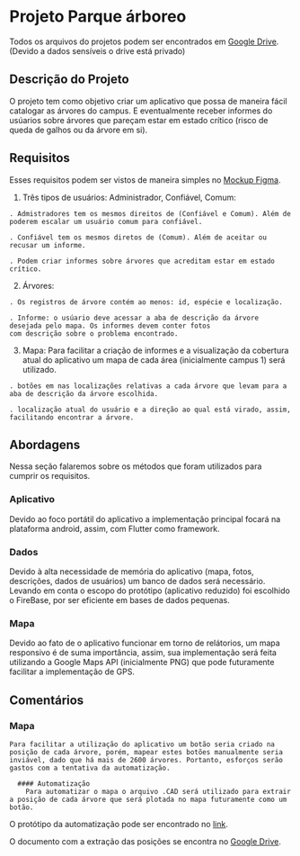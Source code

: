 # Projeto Parque árboreo

Todos os arquivos do projetos podem ser encontrados em <a href="https://drive.google.com/drive/folders/134vnkkF_5TraWdF6ZyBkL2aTBzUvJ0B6">Google Drive</a>. (Devido a dados sensíveis o drive está privado)<br>


## Descrição do Projeto
O projeto tem como objetivo criar um aplicativo que possa de maneira fácil catalogar as árvores do campus. E eventualmente
receber informes do usúarios sobre árvores que pareçam estar em estado crítico (risco de queda de galhos ou da árvore em si).

## Requisitos
  Esses requisitos podem ser vistos de maneira simples no <a href="https://www.figma.com/file/atdB7MxcoXUE3kd6tyEfGQ/Untitled?type=design&node-id=0-1&t=ulWkTOnLy74vJeKD-0">Mockup Figma</a>.
  
  1. Três tipos de usuários: Administrador, Confiável, Comum:<br>

    . Admistradores tem os mesmos direitos de (Confiável e Comum). Além de poderem escalar um usuário comum para confiável.

    . Confiável tem os mesmos diretos de (Comum). Além de aceitar ou recusar um informe.
   
    . Podem criar informes sobre árvores que acreditam estar em estado crítico.
  
  2. Árvores:
  
    . Os registros de árvore contém ao menos: id, espécie e localização.
    
    . Informe: o usúario deve acessar a aba de descrição da árvore desejada pelo mapa. Os informes devem conter fotos
    com descrição sobre o problema encontrado.
  
  3. Mapa:
    Para facilitar a criação de informes e a visualização da cobertura atual do aplicativo um mapa de cada área (inicialmente campus 1) será utilizado.
    
    . botões em nas localizações relativas a cada árvore que levam para a aba de descrição da árvore escolhida.
    
    . localização atual do usuário e a direção ao qual está virado, assim, facilitando encontrar a árvore.
    
## Abordagens
  Nessa seção falaremos sobre os métodos que foram utilizados para cumprir os requisitos.
  
  ### Aplicativo
   Devido ao foco portátil do aplicativo a implementação principal focará na plataforma android, assim, com Flutter como framework.
  ### Dados
   Devido à alta necessidade de memória do aplicativo (mapa, fotos, descrições, dados de usuários) um banco de dados será necessário. Levando em conta o escopo do protótipo (aplicativo reduzido) foi escolhido o FireBase, por ser eficiente em bases de dados pequenas.  
  ### Mapa
   Devido ao fato de o aplicativo funcionar em torno de relátorios, um mapa responsivo é de suma importância, assim, sua implementação será feita utilizando a Google Maps API (inicialmente PNG) que pode futuramente facilitar a implementação de GPS.
   
 ## Comentários
   ### Mapa
    Para facilitar a utilização do aplicativo um botão seria criado na posição de cada árvore, porém, mapear estes botões manualmente seria inviável, dado que há mais de 2600 árvores. Portanto, esforços serão gastos com a tentativa da automatização.
  
      #### Automatização
        Para automatizar o mapa o arquivo .CAD será utilizado para extrair a posição de cada árvore que será plotada no mapa futuramente como um botão.
  
  O protótipo da automatização pode ser encontrado no <a href="https://colab.research.google.com/drive/1ba_5tJW49E_7XTO_V34KiW4XL28xo76r">link</a>.
  
  O documento com a extração das posições se encontra no <a href="https://drive.google.com/drive/folders/134vnkkF_5TraWdF6ZyBkL2aTBzUvJ0B6">Google Drive</a>.
  
   
 
   
